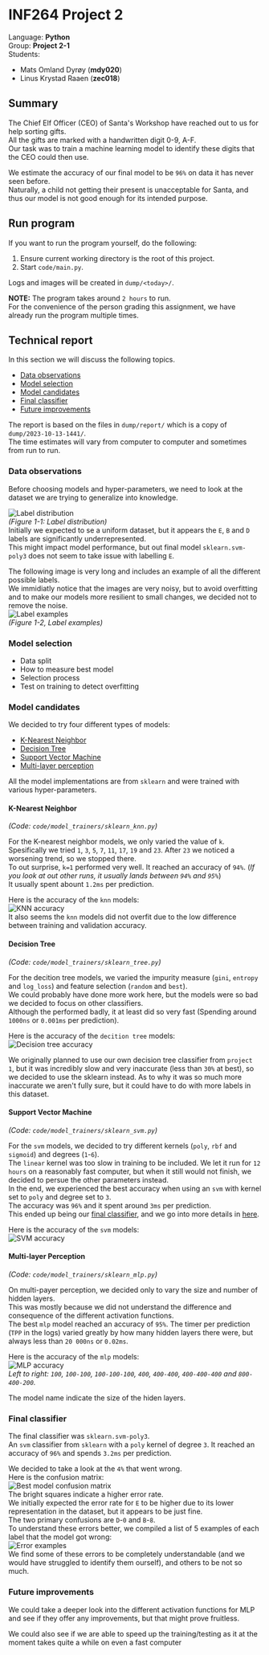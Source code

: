 # INF264 Project 2
Language: **Python**  
Group: **Project 2-1**  
Students:  
- Mats Omland Dyrøy (**mdy020**)
- Linus Krystad Raaen (**zec018**)

## Summary

The Chief Elf Officer (CEO) of Santa's Workshop have reached out to us for help sorting gifts.  
All the gifts are marked with a handwritten digit 0-9, A-F.  
Our task was to train a machine learning model to identify these digits that the CEO could then use.  
  
We estimate the accuracy of our final model to be `96%` on data it has never seen before.  
Naturally, a child not getting their present is unacceptable for Santa, and thus our model is not good enough for its intended purpose.

## Run program
If you want to run the program yourself, do the following:

1. Ensure current working directory is the root of this project.
2. Start `code/main.py`.

Logs and images will be created in `dump/<today>/`.  

**NOTE:** The program takes around `2 hours` to run.  
For the convenience of the person grading this assignment, we have already run the program multiple times. 

## Technical report
In this section we will discuss the following topics.

* [Data observations](#data-observations)
* [Model selection](#model-selection)
* [Model candidates](#model-candidates)
* [Final classifier](#final-classifier)
* [Future improvements](#future-improvements)
 
The report is based on the files in `dump/report/` which is a copy of `dump/2023-10-13-1441/`.  
The time estimates will vary from computer to computer and sometimes from run to run.  

### Data observations
Before choosing models and hyper-parameters, we need to look at the dataset we are trying to generalize into knowledge. 
  
![Label distribution](./dump/report/distribution.Dataset.png)  
*(Figure 1-1: Label distribution)*  
Initially we expected to se a uniform dataset, but it appears the `E`, `B` and `D` labels are significantly underrepresented.  
This might impact model performance, but out final model `sklearn.svm-poly3` does not seem to take issue with labelling `E`.  

The following image is very long and includes an example of all the different possible labels.  
We immidiatly notice that the images are very noisy, but to avoid overfitting and to make our models more resilient to small changes, we decided not to remove the noise.  
![Label examples](./dump/report/examples.all.png)  
*(Figure 1-2, Label examples)*

### Model selection
* Data split
* How to measure best model
* Selection process
* Test on training to detect overfitting

### Model candidates
We decided to try four different types of models:
* [K-Nearest Neighbor](#k-nearest-neighbor)
* [Decision Tree](#decision-tree)
* [Support Vector Machine](#support-vector-machine)
* [Multi-layer perception](#multi-layer-perception)  

All the model implementations are from `sklearn` and were trained with various hyper-parameters.

#### K-Nearest Neighbor
*(Code: `code/model_trainers/sklearn_knn.py`)*  

For the K-nearest neighbor models, we only varied the value of `k`.  
Spesifically we tried `1`, `3`, `5`, `7`, `11`, `17`, `19` and `23`. After `23` we noticed a worsening trend, so we stopped there.  
To out surprise, `k=1` performed very well. It reached an accuracy of `94%`. (*If you look at out other runs, it usually lands between `94%` and `95%`*)  
It usually spent abount `1.2ms` per prediction.

Here is the accuracy of the `knn` models:  
![KNN accuracy](./dump/report/sklearn.knn.accuracy.png)  
It also seems the `knn` models did not overfit due to the low difference between training and validation accuracy.

#### Decision Tree
*(Code: `code/model_trainers/sklearn_tree.py`)*  

For the decition tree models, we varied the impurity measure (`gini`, `entropy` and `log_loss`) and feature selection (`random` and `best`).  
We could probably have done more work here, but the models were so bad we decided to focus on other classifiers.  
Although the performed badly, it at least did so very fast (Spending around `1000ns` or `0.001ms` per prediction).  

Here is the accuracy of the `decition tree` models:  
![Decision tree accuracy](./dump/report/sklearn.tree.accuracy.png)  
  
We originally planned to use our own decision tree classifier from `project 1`, but it was incredibly slow and very inaccurate (less than `30%` at best), so we decided to use the sklearn instead. As to why it was so much more inaccurate we aren't fully sure, but it could have to do with more labels in this dataset.  

#### Support Vector Machine
*(Code: `code/model_trainers/sklearn_svm.py`)*  

For the `svm` models, we decided to try different kernels (`poly`, `rbf` and `sigmoid`) and degrees (`1`-`6`).  
The `linear` kernel was too slow in training to be included. We let it run for `12 hours` on a reasonably fast computer, but when it still would not finish, we decided to persue the other parameters instead.  
In the end, we experienced the best accuracy when using an `svm` with kernel set to `poly` and degree set to `3`.  
The accuracy was `96%` and it spent around `3ms` per prediction.  
This ended up being our [final classifier](#final-classifier), and we go into more details in [here](#final-classifier).

Here is the accuracy of the `svm` models:  
![SVM accuracy](./dump/report/sklearn.svm.accuracy.png)

#### Multi-layer Perception
*(Code: `code/model_trainers/sklearn_mlp.py`)*  

On multi-payer perception, we decided only to vary the size and number of hidden layers.  
This was mostly because we did not understand the difference and consequence of the different activation functions.  
The best `mlp` model reached an accuracy of `95%`. The timer per prediction (`TPP` in the logs) varied greatly by how many hidden layers there were, but always less than `20 000ns` or `0.02ms`.

Here is the accuracy of the `mlp` models:  
![MLP accuracy](./dump/report/sklearn.mlp.accuracy.png)  
*Left to right: `100`, `100-100`, `100-100-100`, `400`, `400-400`, `400-400-400` and `800-400-200`.*  

The model name indicate the size of the hiden layers.  

### Final classifier
The final classifier was `sklearn.svm-poly3`.  
An `svm` classifier from `sklearn` with a `poly` kernel of degree `3`. It reached an accuracy of `96%` and spends `3.2ms` per prediction.  

We decided to take a look at the `4%` that went wrong.  
Here is the confusion matrix:  
![Best model confusion matrix](./dump/report/sklearn.svm-poly3.confusion.png)  
The bright squares indicate a higher error rate.  
We initially expected the error rate for `E` to be higher due to its lower representation in the dataset, but it appears to be just fine.  
The two primary confusions are `D`-`0` and `B`-`8`.  
To understand these errors better, we compiled a list of 5 examples of each label that the model got wrong:  
![Error examples](./dump/report/examples.mislabelled.png)  
We find some of these errors to be completely understandable (and we would have struggled to identify them ourself), and others to be not so much.

### Future improvements
We could take a deeper look into the different activation functions for MLP and see if they offer any improvements, but that might prove fruitless.

We could also see if we are able to speed up the training/testing as it at the moment takes quite a while on even a fast computer